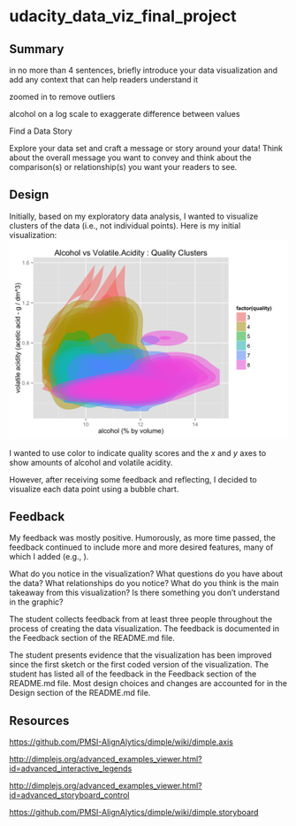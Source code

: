 # udacity_data_viz_final_project

## Summary

 in no more than 4 sentences, briefly introduce your data visualization and add any context that can help readers understand it

zoomed in to remove outliers

alcohol on a log scale to exaggerate difference between values 

Find a Data Story

Explore your data set and craft a message or story around your data! Think about the overall message you want to convey and think about the comparison(s) or relationship(s) you want your readers to see.


## Design
Initially, based on my exploratory data analysis, I wanted to visualize 
clusters of the data (i.e., not individual points). Here is my initial
visualization: 
![Initial Visualization](images/initial.png)

I wanted to use color to indicate quality scores and the _x_ and _y_ axes 
to show amounts of alcohol and volatile acidity. 

However, after receiving some feedback and reflecting, I decided to visualize each data point using a bubble chart.


## Feedback
My feedback was mostly positive. Humorously, as more time passed, the feedback
continued to include more and more desired features, many of which I added 
(e.g., ).

What do you notice in the visualization?
What questions do you have about the data?
What relationships do you notice?
What do you think is the main takeaway from this visualization?
Is there something you don’t understand in the graphic?

The student collects feedback from at least three people throughout the process of creating the data visualization. The feedback is documented in the Feedback section of the README.md file.

The student presents evidence that the visualization has been improved since the first sketch or the first coded version of the visualization. The student has listed all of the feedback in the Feedback section of the README.md file. Most design choices and changes are accounted for in the Design section of the README.md file.




## Resources

https://github.com/PMSI-AlignAlytics/dimple/wiki/dimple.axis

http://dimplejs.org/advanced_examples_viewer.html?id=advanced_interactive_legends

http://dimplejs.org/advanced_examples_viewer.html?id=advanced_storyboard_control

https://github.com/PMSI-AlignAlytics/dimple/wiki/dimple.storyboard